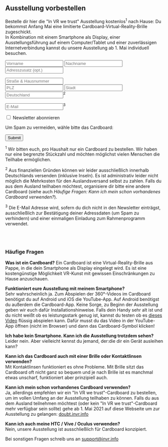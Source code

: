 ## Ausstellung vorbestellen

Bestelle dir hier die "In VR we trust" Ausstellung kostenlos<sup>1</sup> nach Hause: Du bekommst Anfang Mai eine limitierte Cardboard-Virtual-Reality-Brille zugeschickt.  
In Kombination mit einem Smartphone als Display, einer Ausstellungsführung auf einem Computer/Tablet und einer zuverlässigen Internetverbindung kannst du unsere Ausstellung ab 1. Mai individuell besuchen.

 <form action="https://data.invr.info/users" method="PUT" name="order" id="orderForm">
    <p>
      <input type="text" name="firstname" id="firstname" placeholder="Vorname" required>
      <input type="text" name="lastname" id="lastname" placeholder="Nachname" required><br>
      <input type="text" name="additionalAddress" id="additionalAddress" placeholder="Adresszusatz (opt.)">
    </p>
    <p>
      <input type="text" name="streetAndHouseNumber" id="streetAndHouseNumber" placeholder="Straße & Hausnummer" required><br>
      <input type="text" name="postalCode" id="postalCode" placeholder="PLZ" pattern="[0-9]{5}" required>
      <input type="text" name="city" id="city" placeholder="Stadt" required><br>
      <input type="text" name="country" id="country" placeholder="Deutschland" readonly><sup>2</sup>
    </p>
    <p>
      <input type="email" name="email" id="email" placeholder="E-Mail" required><sup>3</sup>
    </p>
    <p>
      <input type="checkbox" name="newsletter" id="newsletter">
      <label for="newsletter">Newsletter abonnieren</label>
    </p>
    <div id="ham">
      <p>Um Spam zu vermeiden, wähle bitte das Cardboard:</p>
    </div>
   <div><input type="submit"><span id="orderResponse"></span></div>
</form> 

<div class="md-orderok"></div>

<sup>1</sup> Wir bitten euch, pro Haushalt nur ein Cardboard zu bestellen. Wir haben nur eine begrenzte Stückzahl und möchten möglichst vielen Menschen die Teilhabe ermöglichen.

<sup>2</sup> Aus finanziellen Gründen können wir leider ausschließlich innerhalb Deutschlands versenden (inklusive Inseln). Es ist administrativ leider nicht möglich die Mehrkosten für den Auslandsversand selbst zu zahlen. Falls du aus dem Ausland teilhaben möchtest, organisiere dir bitte eine andere Cardboard (siehe auch *Häufige Fragen: Kann ich mein schon vorhandenes Cardboard verwenden?*).

<sup>3</sup> Die E-Mail Adresse wird, sofern du dich nicht in den Newsletter einträgst, ausschließlich zur Bestätigung deiner Adressdaten (um Spam zu verhindern) und einer einmaligen Einladung zum Rahmenprogramm verwendet.

<br><br>

### Häufige Fragen

**Was ist ein Cardboard?**
Ein Cardboard ist eine Virtual-Reality-Brille aus Pappe, in die dein Smartphone als Display eingelegt wird. Es ist eine kostengünstige Möglichkeit VR-Kunst mit gewissen Einschränkungen zu Hause anzuschauen.

**Funktioniert eure Ausstellung mit meinem Smartphone?**  
Sehr wahrscheinlich ja. Zum Abspielen der 360°-Videos im Cardboard benötigst du auf Android und iOS die YouTube-App. Auf Android benötigst du außerdem die Cardboard-App. Keine Sorge, zu Beginn der Ausstellung geben wir euch dafür Installationshinweise. 
Falls dein Handy sehr alt ist und du nicht weißt ob es leistungsstark genug ist, kannst du testen ob es [dieses Video](https://youtu.be/XPhmpfiWEEw) flüssig abspielen kann. Dafür musst du das Video in der YouTube-App öffnen (nicht im Browser) und dann das Cardboard-Symbol <object data="./graphics/google-cardboard.svg" type="image/svg+xml" width="24" height="13">
</object> klicken!

**Ich habe kein Smartphone. Kann ich die Ausstellung trotzdem sehen?**  
Leider nein. Aber vielleicht kennst du jemand, der:die dir ein Gerät ausleihen kann?

**Kann ich das Cardboard auch mit einer Brille oder Kontaktlinsen verwenden?**  
Mit Kontaktlinsen funktioniert es ohne Probleme. Mit Brille sitzt das Cardboard oft nicht ganz so bequem und je nach Brille ist es manchmal etwas unscharf, funktioniert aber prinzipiell auch.

**Kann ich mein schon vorhandenes Cardboard verwenden?**  
Ja, allerdings empfehlen wir ein "In VR we trust"-Cardboard zu bestellen, um im vollen Umfang an der Ausstellung teilhaben zu können. 
Falls du aus dem Ausland teilnehmen möchtest (oder kein "In VR we trust"-Cardboard mehr verfügbar sein sollte) gehe ab 1. Mai 2021 auf diese Webseite um zur Ausstellung zu gelangen: [doubt.invr.info](https://doubt.invr.info)

**Kann ich auch meine HTC / Vive / Oculus verwenden?**  
Nein, unsere Ausstellung ist ausschließlich für Cardboard konzipiert. 

Bei sonstigen Fragen schreib uns an [support@invr.info](mailto:support@invr.info)